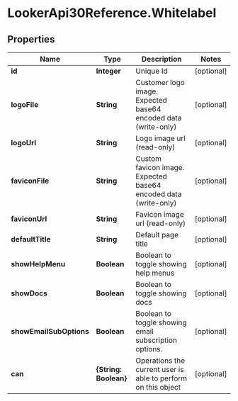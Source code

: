 # LookerApi30Reference.Whitelabel

## Properties
Name | Type | Description | Notes
------------ | ------------- | ------------- | -------------
**id** | **Integer** | Unique Id | [optional] 
**logoFile** | **String** | Customer logo image. Expected base64 encoded data (write-only) | [optional] 
**logoUrl** | **String** | Logo image url (read-only) | [optional] 
**faviconFile** | **String** | Custom favicon image. Expected base64 encoded data (write-only) | [optional] 
**faviconUrl** | **String** | Favicon image url (read-only) | [optional] 
**defaultTitle** | **String** | Default page title | [optional] 
**showHelpMenu** | **Boolean** | Boolean to toggle showing help menus | [optional] 
**showDocs** | **Boolean** | Boolean to toggle showing docs | [optional] 
**showEmailSubOptions** | **Boolean** | Boolean to toggle showing email subscription options. | [optional] 
**can** | **{String: Boolean}** | Operations the current user is able to perform on this object | [optional] 


